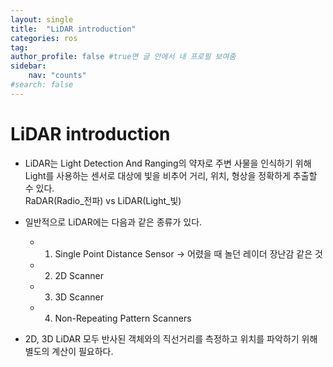 ```yaml
---
layout: single
title:  "LiDAR introduction"
categories: ros
tag: 
author_profile: false #true면 글 안에서 내 프로필 보여줌
sidebar:
    nav: "counts"
#search: false
---
```


# LiDAR introduction

* LiDAR는 Light Detection And Ranging의 약자로 주변 사물을 인식하기 위해 Light를 사용하는 센서로 
대상에 빛을 비추어 거리, 위치, 형상을 정확하게 추출할 수 있다.   
RaDAR(Radio_전파) vs LiDAR(Light_빛)

* 일반적으로 LiDAR에는 다음과 같은 종류가 있다.
  * 1. Single Point Distance Sensor -> 어렸을 때 놀던 레이더 장난감 같은 것
  * 2. 2D Scanner
  * 3. 3D Scanner
  * 4. Non-Repeating Pattern Scanners

* 2D, 3D LiDAR 모두 반사된 객체와의 직선거리를 측정하고 위치를 파악하기 위해 별도의 계산이 필요하다.
